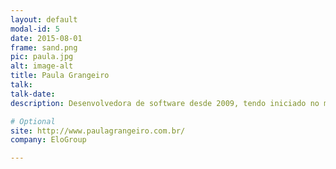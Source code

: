 ```yaml
---
layout: default
modal-id: 5
date: 2015-08-01
frame: sand.png
pic: paula.jpg
alt: image-alt
title: Paula Grangeiro 
talk: 
talk-date: 
description: Desenvolvedora de software desde 2009, tendo iniciado no mercado com tecnologias Microsoft. Em 2012 descobri o Python e sua maravilhosa comunidade e não quis saber mais de outra coisa. Atualmente sou ativista em causas sobre diversidade e colecionadora de gatos nas horas vagas.

# Optional
site: http://www.paulagrangeiro.com.br/
company: EloGroup

---
```

